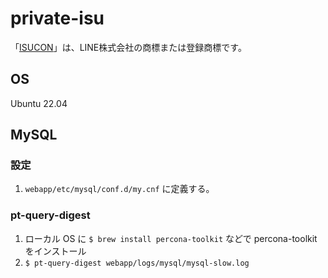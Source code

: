 # private-isu

「[ISUCON](https://isucon.net)」は、LINE株式会社の商標または登録商標です。

## OS

Ubuntu 22.04

## MySQL
### 設定
1. `webapp/etc/mysql/conf.d/my.cnf` に定義する。

### pt-query-digest
1. ローカル OS に `$ brew install percona-toolkit` などで percona-toolkit をインストール
2. `$ pt-query-digest webapp/logs/mysql/mysql-slow.log`
